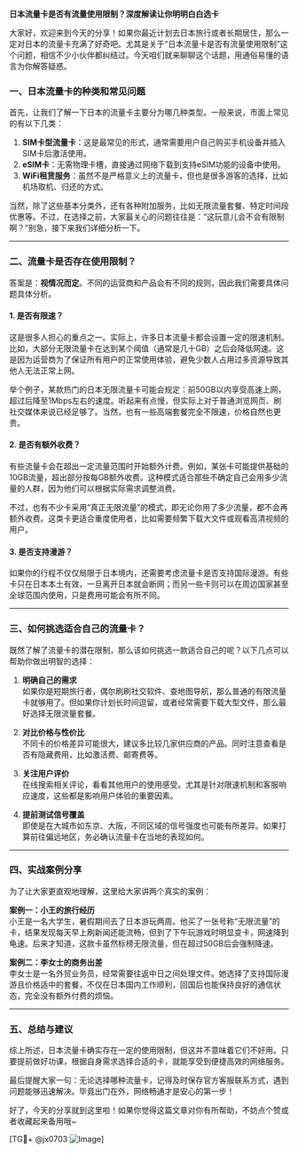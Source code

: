 **日本流量卡是否有流量使用限制？深度解读让你明明白白选卡**

大家好，欢迎来到今天的分享！如果你最近计划去日本旅行或者长期居住，那么一定对日本的流量卡充满了好奇吧。尤其是关于“日本流量卡是否有流量使用限制”这个问题，相信不少小伙伴都纠结过。今天咱们就来聊聊这个话题，用通俗易懂的语言为你解答疑惑。

### 一、日本流量卡的种类和常见问题

首先，让我们了解一下日本的流量卡主要分为哪几种类型。一般来说，市面上常见的有以下几类：

1. **SIM卡型流量卡**：这是最常见的形式，通常需要用户自己购买手机设备并插入SIM卡后激活使用。
2. **eSIM卡**：无需物理卡槽，直接通过网络下载到支持eSIM功能的设备中使用。
3. **WiFi租赁服务**：虽然不是严格意义上的流量卡，但也是很多游客的选择，比如机场取机、归还的方式。

当然，除了这些基本分类外，还有各种附加服务，比如无限流量套餐、特定时间段优惠等。不过，在选择之前，大家最关心的问题往往是：“这玩意儿会不会有限制啊？”别急，接下来我们详细分析一下。

---

### 二、流量卡是否存在使用限制？

答案是：**视情况而定**。不同的运营商和产品会有不同的规则，因此我们需要具体问题具体分析。

#### 1. **是否有限速？**
这是很多人担心的重点之一。实际上，许多日本流量卡都会设置一定的限速机制。比如，大部分无限流量卡在达到某个阈值（通常是几十GB）之后会降低网速。这是因为运营商为了保证所有用户的正常使用体验，避免少数人占用过多资源导致其他人无法正常上网。

举个例子，某款热门的日本无限流量卡可能会规定：前50GB以内享受高速上网，超过后降至1Mbps左右的速度。听起来有点慢，但实际上对于普通浏览网页、刷社交媒体来说已经足够了。当然，也有一些高端套餐完全不限速，价格自然也更贵。

#### 2. **是否有额外收费？**
有些流量卡会在超出一定流量范围时开始额外计费。例如，某张卡可能提供基础的10GB流量，超出部分按每GB额外收费。这种模式适合那些不确定自己会用多少流量的人群，因为他们可以根据实际需求调整消费。

不过，也有不少卡采用“真正无限流量”的模式，即无论你用了多少流量，都不会再额外收费。这类卡更适合重度使用者，比如需要频繁下载大文件或观看高清视频的用户。

#### 3. **是否支持漫游？**
如果你的行程不仅仅局限于日本境内，还需要考虑流量卡是否支持国际漫游。有些卡只在日本本土有效，一旦离开日本就会断网；而另一些卡则可以在周边国家甚至全球范围内使用，只是费用可能会有所不同。

---

### 三、如何挑选适合自己的流量卡？

既然了解了流量卡的潜在限制，那么该如何挑选一款适合自己的呢？以下几点可以帮助你做出明智的选择：

1. **明确自己的需求**  
   如果你是短期旅行者，偶尔刷刷社交软件、查地图导航，那么普通的有限流量卡就够用了。但如果你计划长时间逗留，或者经常需要下载大型文件，那么最好选择无限流量套餐。

2. **对比价格与性价比**  
   不同卡的价格差异可能很大，建议多比较几家供应商的产品。同时注意查看是否有隐藏费用，比如激活费、邮寄费等。

3. **关注用户评价**  
   在线搜索相关评论，看看其他用户的使用感受。尤其是针对限速机制和客服响应速度，这些都是影响用户体验的重要因素。

4. **提前测试信号覆盖**  
   即使是在大城市如东京、大阪，不同区域的信号强度也可能有所差异。如果打算前往偏远地区，务必确认流量卡在当地的表现如何。

---

### 四、实战案例分享

为了让大家更直观地理解，这里给大家讲两个真实的案例：

**案例一：小王的旅行经历**  
小王是一名大学生，暑假期间去了日本游玩两周。他买了一张号称“无限流量”的卡，结果发现每天早上刷新闻还能流畅，但到了下午玩游戏时明显变卡，网速降到龟速。后来才知道，这款卡虽然标榜无限流量，但在超过50GB后会强制降速。

**案例二：李女士的商务出差**  
李女士是一名外贸业务员，经常需要往返中日之间处理文件。她选择了支持国际漫游且价格适中的套餐，不仅在日本国内工作顺利，回国后也能保持良好的通信状态，完全没有额外付费的烦恼。

---

### 五、总结与建议

综上所述，日本流量卡确实存在一定的使用限制，但这并不意味着它们不好用。只要提前做好功课，根据自身需求选择合适的卡，就能享受到便捷高效的网络服务。

最后提醒大家一句：无论选择哪种流量卡，记得及时保存官方客服联系方式，遇到问题能够迅速解决。毕竟出门在外，网络畅通才是安心的第一步！

好了，今天的分享就到这里啦！如果你觉得这篇文章对你有所帮助，不妨点个赞或者收藏起来备用哦~  

[TG💪+ @jx0703 ![Image](https://github.com/user-attachments/assets/dbca1d08-cadb-493c-b0ec-ad6f7a83f270)]
